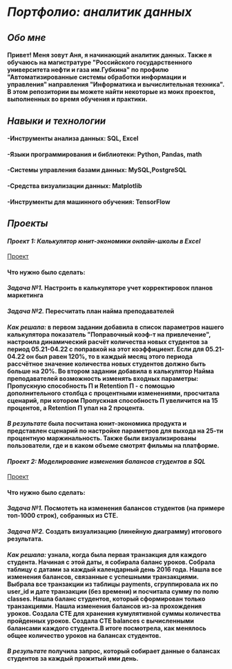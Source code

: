 # *__Портфолио: аналитик данных__*
## *__Обо мне__*
#### Привет! Меня зовут Аня, я начинающий аналитик данных. Также я обучаюсь на магистратуре "Российского государственного университета нефти и газа им.Губкина" по профилю "Автоматизированные системы обработки информации и управления" направления "Информатика и вычислительная техника". В этом репозитории вы можете найти некоторые из моих проектов, выполненных во время обучения и практики.
## *__Навыки и технологии__*
#### -Инструменты анализа данных: SQL, Excel
#### -Языки программирования и библиотеки: Python, Pandas, math
#### -Системы управления базами данных: MySQL,PostgreSQL
#### -Средства визуализации данных:  Matplotlib
#### -Инструменты для машинного обучения: TensorFlow
## *__Проекты__*
#### *__Проект 1: Калькулятор юнит-экономики онлайн-школы в Excel__*
[Проект](<https://docs.google.com/spreadsheets/d/1mQ56qskyZg6YuYIOChsoX7wkBgosbT-K/edit#gid=1670325505>)
#### Что нужно было сделать:
#### *Задача №1.* Настроить в калькуляторе учет корректировок планов маркетинга
#### *Задача №2.* Пересчитать план найма преподавателей
#### *Как решала:* в первом задании добавила в список параметров нашего калькулятора показатель "Поправочный коэф-т на привлечение", настроила динамический расчёт количества новых студентов за период 05.21-04.22 с поправкой на этот коэффициент. Если для 05.21-04.22 он был равен 120%, то в каждый месяц этого периода рассчётное значение количества новых студентов должно быть больше на 20%. Во втором задании добавила в калькулятор Найма преподавателей возможность изменять входных параметры: Пропускную способность П и Retention П - с помощью дополнительного столбца с процентными изменениями, просчитала сценарий, при котором Пропускная способность П увеличится на 15 процентов, а Retention П упал на 2 процента.
#### *В результате* была посчитана юнит-экономика продукта и представлен сценарий по настройке параметров для выхода на 25-ти процентную маржинальность. Также были визуализированы пользователи, где и в каком объеме смотрят фильмы на платформе. 
#### *__Проект 2: Моделирование изменения балансов студентов в SQL__*
[Проект](<https://docs.google.com/spreadsheets/d/18hvQglPqxNenlaqilQr1HSVvQ1915FlA/edit?usp=sharing&ouid=110581665585668535971&rtpof=true&sd=true>)
#### Что нужно было сделать:
#### *Задача №1.* Посмотеть на изменения балансов студентов (на примере топ-1000 строк), собранных из CTE. 
#### *Задача №2.* Создать визуализацию (линейную диаграмму) итогового результата. 
#### *Как решала:* узнала, когда была первая транзакция для каждого студента. Начиная с этой даты, я собирала баланс уроков. Собрала таблицу с датами за каждый календарный день 2016 года. Нашла все изменения балансов, связанные с успешными транзакциями. Выбрала все транзакции из таблицы payments, сгруппировала их по user_id и дате транзакции (без времени) и посчитала сумму по полю classes. Нашла баланс студентов, который сформирован только транзакциями. Нашла изменения балансов из-за прохождения уроков. Создала CTE для хранения кумулятивной суммы количества пройденных уроков. Создала CTE balances с вычисленными балансами каждого студента.В итоге посмотрела, как менялось общее количество уроков на балансах студентов.
#### *В результате* получила запрос, который собирает данные о балансах студентов за каждый прожитый ими день.
